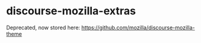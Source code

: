 discourse-mozilla-extras
========================

Deprecated, now stored here: https://github.com/mozilla/discourse-mozilla-theme
